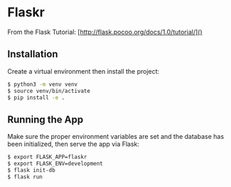 # Flaskr

From the Flask Tutorial: [http://flask.pocoo.org/docs/1.0/tutorial/]()


## Installation

Create a virtual environment then install the project:

```bash
$ python3 -m venv venv
$ source venv/bin/activate
$ pip install -e .
```


## Running the App

Make sure the proper environment variables are set and the database has been initialized, then serve the app via Flask:

```bash
$ export FLASK_APP=flaskr
$ export FLASK_ENV=development
$ flask init-db
$ flask run
```

